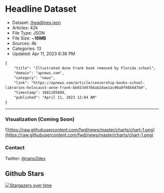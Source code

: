 # Headline Dataset

- Dataset: [/headlines.json](https://raw.githubusercontent.com/fwd/news/master/headlines.json) 
- Articles: 42k
- File Type: JSON
- File Size: ~**16MB**
- Sources: 4k
- Categories: 13
- Updated: Apr 11, 2023 6:36 PM

```
{
    "title": "Illustrated Anne Frank book removed by Florida school",
    "domain": "apnews.com",
    "category": "news",
    "link": "https://apnews.com/article/censorship-books-school-libraries-holocaust-anne-frank-bb65349704ab2dae1ac90a0f9856d7b9",
    "timestamp": 1681185889,
    "published": "April 11, 2023 12:04 AM"
}
```

---

### Visualization (Coming Soon)

![https://raw.githubusercontent.com/fwd/news/master/charts/chart-1.png](https://raw.githubusercontent.com/fwd/news/master/charts/chart-1.png)

### Contact 

Twitter: [@nano2dev](https://twitter.com/nano2dev)

## Github Stars

[![Stargazers over time](https://starchart.cc/fwd/news.svg)](https://starchart.cc/fwd/news)
